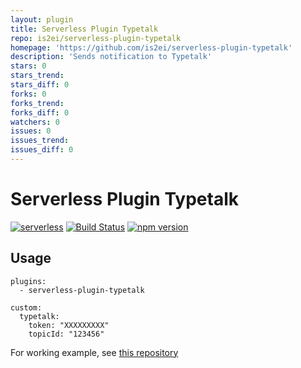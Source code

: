 ```yaml
---
layout: plugin
title: Serverless Plugin Typetalk
repo: is2ei/serverless-plugin-typetalk
homepage: 'https://github.com/is2ei/serverless-plugin-typetalk'
description: 'Sends notification to Typetalk'
stars: 0
stars_trend: 
stars_diff: 0
forks: 0
forks_trend: 
forks_diff: 0
watchers: 0
issues: 0
issues_trend: 
issues_diff: 0
---
```



Serverless Plugin Typetalk
===

[![serverless](http://public.serverless.com/badges/v3.svg)](http://www.serverless.com)
[![Build Status](https://travis-ci.com/is2ei/serverless-plugin-typetalk.svg?branch=master)][travis]
[![npm version](https://img.shields.io/npm/v/serverless-plugin-typetalk.svg)][npm]

[travis]: https://travis-ci.com/is2ei/serverless-plugin-typetalk
[npm]: https://badge.fury.io/js/serverless-plugin-typetalk

## Usage

```
plugins:
  - serverless-plugin-typetalk

custom:
  typetalk:
    token: "XXXXXXXXX"
    topicId: "123456"
```

For working example, see [this repository](https://github.com/is2ei/serverless-plugin-typetalk-example)
